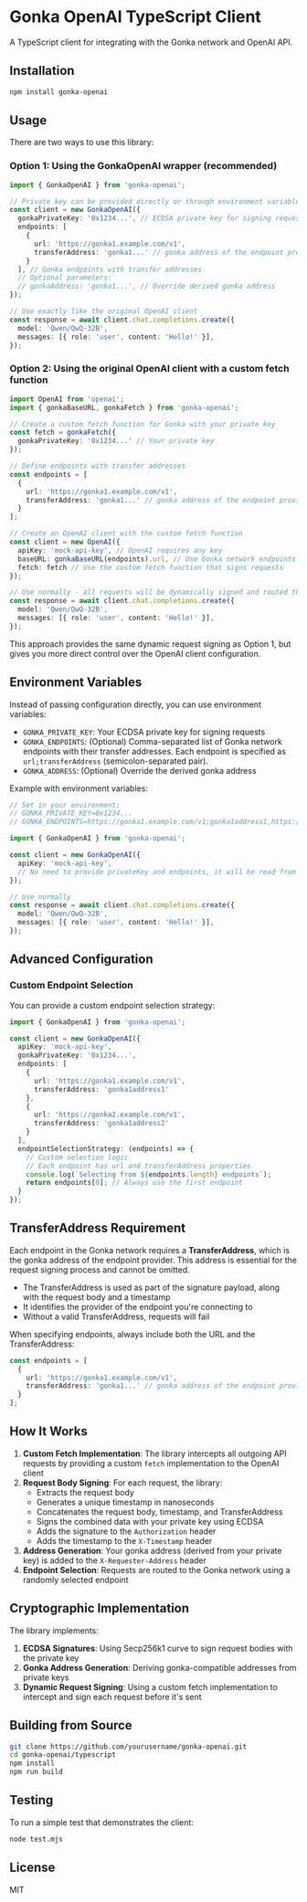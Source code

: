 # Gonka OpenAI TypeScript Client

A TypeScript client for integrating with the Gonka network and OpenAI API.

## Installation

```bash
npm install gonka-openai
```

## Usage

There are two ways to use this library:

### Option 1: Using the GonkaOpenAI wrapper (recommended)

```typescript
import { GonkaOpenAI } from 'gonka-openai';

// Private key can be provided directly or through environment variable GONKA_PRIVATE_KEY
const client = new GonkaOpenAI({
  gonkaPrivateKey: '0x1234...', // ECDSA private key for signing requests
  endpoints: [
    {
      url: 'https://gonka1.example.com/v1',
      transferAddress: 'gonka1...' // gonka address of the endpoint provider
    }
  ], // Gonka endpoints with transfer addresses
  // Optional parameters:
  // gonkaAddress: 'gonka1...', // Override derived gonka address
});

// Use exactly like the original OpenAI client
const response = await client.chat.completions.create({
  model: 'Qwen/QwQ-32B',
  messages: [{ role: 'user', content: 'Hello!' }],
});
```

### Option 2: Using the original OpenAI client with a custom fetch function

```typescript
import OpenAI from 'openai';
import { gonkaBaseURL, gonkaFetch } from 'gonka-openai';

// Create a custom fetch function for Gonka with your private key
const fetch = gonkaFetch({
  gonkaPrivateKey: '0x1234...' // Your private key
});

// Define endpoints with transfer addresses
const endpoints = [
  {
    url: 'https://gonka1.example.com/v1',
    transferAddress: 'gonka1...' // gonka address of the endpoint provider
  }
];

// Create an OpenAI client with the custom fetch function
const client = new OpenAI({
  apiKey: 'mock-api-key', // OpenAI requires any key
  baseURL: gonkaBaseURL(endpoints).url, // Use Gonka network endpoints 
  fetch: fetch // Use the custom fetch function that signs requests
});

// Use normally - all requests will be dynamically signed and routed through Gonka
const response = await client.chat.completions.create({
  model: 'Qwen/QwQ-32B',
  messages: [{ role: 'user', content: 'Hello!' }],
});
```

This approach provides the same dynamic request signing as Option 1, but gives you more direct control over the OpenAI client configuration.

## Environment Variables

Instead of passing configuration directly, you can use environment variables:

- `GONKA_PRIVATE_KEY`: Your ECDSA private key for signing requests
- `GONKA_ENDPOINTS`: (Optional) Comma-separated list of Gonka network endpoints with their transfer addresses. Each endpoint is specified as `url;transferAddress` (semicolon-separated pair).
- `GONKA_ADDRESS`: (Optional) Override the derived gonka address

Example with environment variables:

```typescript
// Set in your environment:
// GONKA_PRIVATE_KEY=0x1234...
// GONKA_ENDPOINTS=https://gonka1.example.com/v1;gonka1address1,https://gonka2.example.com/v1;gonka1address2

import { GonkaOpenAI } from 'gonka-openai';

const client = new GonkaOpenAI({
  apiKey: 'mock-api-key',
  // No need to provide privateKey and endpoints, it will be read from environment
});

// Use normally
const response = await client.chat.completions.create({
  model: 'Qwen/QwQ-32B',
  messages: [{ role: 'user', content: 'Hello!' }],
});
```

## Advanced Configuration

### Custom Endpoint Selection

You can provide a custom endpoint selection strategy:

```typescript
import { GonkaOpenAI } from 'gonka-openai';

const client = new GonkaOpenAI({
  apiKey: 'mock-api-key',
  gonkaPrivateKey: '0x1234...',
  endpoints: [
    {
      url: 'https://gonka1.example.com/v1',
      transferAddress: 'gonka1address1'
    },
    {
      url: 'https://gonka2.example.com/v1',
      transferAddress: 'gonka1address2'
    }
  ],
  endpointSelectionStrategy: (endpoints) => {
    // Custom selection logic
    // Each endpoint has url and transferAddress properties
    console.log(`Selecting from ${endpoints.length} endpoints`);
    return endpoints[0]; // Always use the first endpoint
  }
});
```

## TransferAddress Requirement

Each endpoint in the Gonka network requires a **TransferAddress**, which is the gonka address of the endpoint provider. This address is essential for the request signing process and cannot be omitted.

- The TransferAddress is used as part of the signature payload, along with the request body and a timestamp
- It identifies the provider of the endpoint you're connecting to
- Without a valid TransferAddress, requests will fail

When specifying endpoints, always include both the URL and the TransferAddress:

```typescript
const endpoints = [
  {
    url: 'https://gonka1.example.com/v1',
    transferAddress: 'gonka1...' // gonka address of the endpoint provider
  }
];
```

## How It Works

1. **Custom Fetch Implementation**: The library intercepts all outgoing API requests by providing a custom `fetch` implementation to the OpenAI client
2. **Request Body Signing**: For each request, the library:
   - Extracts the request body
   - Generates a unique timestamp in nanoseconds
   - Concatenates the request body, timestamp, and TransferAddress
   - Signs the combined data with your private key using ECDSA
   - Adds the signature to the `Authorization` header
   - Adds the timestamp to the `X-Timestamp` header
3. **Address Generation**: Your gonka address (derived from your private key) is added to the `X-Requester-Address` header
4. **Endpoint Selection**: Requests are routed to the Gonka network using a randomly selected endpoint

## Cryptographic Implementation

The library implements:

1. **ECDSA Signatures**: Using Secp256k1 curve to sign request bodies with the private key
2. **Gonka Address Generation**: Deriving gonka-compatible addresses from private keys
3. **Dynamic Request Signing**: Using a custom fetch implementation to intercept and sign each request before it's sent

## Building from Source

```bash
git clone https://github.com/yourusername/gonka-openai.git
cd gonka-openai/typescript
npm install
npm run build
```

## Testing

To run a simple test that demonstrates the client:

```bash
node test.mjs
```

## License

MIT 